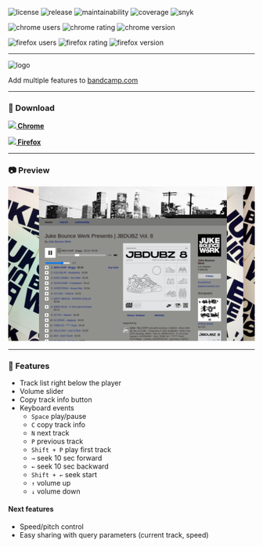 ![license](https://img.shields.io/github/license/bamdadsabbagh/bandcamp-plus--extension)
![release](https://img.shields.io/github/v/release/bamdadsabbagh/bandcamp-plus--extension)
![maintainability](https://img.shields.io/codeclimate/maintainability/bamdadsabbagh/bandcamp-plus--extension)
![coverage](https://img.shields.io/codeclimate/coverage/bamdadsabbagh/bandcamp-plus--extension)
![snyk](https://img.shields.io/snyk/vulnerabilities/github/bamdadsabbagh/bandcamp-plus--extension)

![chrome users](https://img.shields.io/chrome-web-store/users/hggjmjobahhmbmnfndhdgidchhhhjkad)
![chrome rating](https://img.shields.io/chrome-web-store/stars/hggjmjobahhmbmnfndhdgidchhhhjkad)
![chrome version](https://img.shields.io/chrome-web-store/v/hggjmjobahhmbmnfndhdgidchhhhjkad)

![firefox users](https://img.shields.io/amo/users/bandcamp)
![firefox rating](https://img.shields.io/amo/stars/bandcamp?label=rating)
![firefox version](https://img.shields.io/amo/v/bandcamp)

---

<img alt="logo" width="80px" src="https://raw.githubusercontent.com/bamdadsabbagh/bandcamp-plus--extension/master/assets/icons/bandcamp-plus-icon.svg">

Add multiple features to <a href="https://www.bandcamp.com/">bandcamp.com</a>

---

### 🚀 Download

**[<img height=30 src="https://icons.iconarchive.com/icons/cornmanthe3rd/plex/256/Internet-chrome-icon.png"> Chrome](https://chrome.google.com/webstore/detail/bandcamp%2B/hggjmjobahhmbmnfndhdgidchhhhjkad)**

**[<img height=30 src="https://icons.iconarchive.com/icons/cornmanthe3rd/plex/256/Internet-firefox-icon.png"> Firefox](https://addons.mozilla.org/en-US/firefox/addon/bandcamp)**

---

### 📷 Preview

![](assets/screenshots/screenshot-01.png)

---

### 📖 Features

- Track list right below the player
- Volume slider
- Copy track info button
- Keyboard events
    - `Space` play/pause
    - `C` copy track info
    - `N` next track
    - `P` previous track
    - `Shift + P` play first track
    - `→` seek 10 sec forward
    - `←` seek 10 sec backward
    - `Shift + ←` seek start
    - `↑` volume up
    - `↓` volume down

#### Next features

- Speed/pitch control
- Easy sharing with query parameters (current track, speed)
